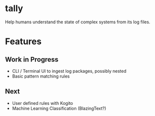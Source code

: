# tally

Help humans understand the state of complex systems from its log files.

# Features

## Work in Progress
* CLI / Terminal UI to ingest log packages, possibly nested
* Basic pattern matching rules

## Next
* User defined rules with Kogito
* Machine Learning Classification (BlazingText?)

